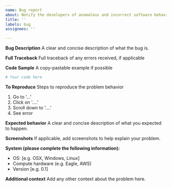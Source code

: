 ```yaml
---
name: Bug report
about: Notify the developers of anomalous and incorrect software behavior
title: ''
labels: bug
assignees: ''

---
```


**Bug Description**
A clear and concise description of what the bug is.

**Full Traceback**
Full traceback of any errors received, if applicable

**Code Sample**
A copy-pastable example if possible

```python
# Your code here

```

**To Reproduce**
Steps to reproduce the problem behavior
1. Go to '...'
2. Click on '....'
3. Scroll down to '....'
4. See error

**Expected behavior**
A clear and concise description of what you expected to happen.

**Screenshots**
If applicable, add screenshots to help explain your problem.

**System (please complete the following information):**
 - OS: [e.g. OSX, Windows, Linux]
 - Compute hardware (e.g. Eagle, AWS)
 - Version [e.g. 0.1]

**Additional context**
Add any other context about the problem here.
